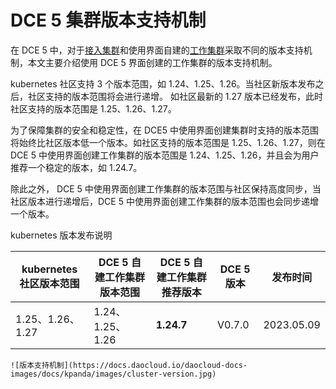 # DCE 5 集群版本支持机制

在 DCE 5 中，对于[接入集群](./cluster-role.md#接入集群)和使用界面自建的[工作集群](./cluster-role.md#工作集群)采取不同的版本支持机制，本文主要介绍使用 DCE 5 界面创建的工作集群的版本支持机制。

kubernetes 社区支持 3 个版本范围，如 1.24、1.25、1.26。当社区新版本发布之后，社区支持的版本范围将会进行递增。
如社区最新的 1.27 版本已经发布，此时社区支持的版本范围是 1.25、1.26、1.27。

为了保障集群的安全和稳定性，在 DCE5 中使用界面创建集群时支持的版本范围将始终比社区版本低一个版本。如社区支持的版本范围是 1.25、1.26、1.27，则在 DCE 5 中使用界面创建工作集群的版本范围是 1.24、1.25、1.26，并且会为用户推荐一个稳定的版本，如 1.24.7。

除此之外， DCE 5 中使用界面创建工作集群的版本范围与社区保持高度同步，当社区版本进行递增后，DCE 5 中使用界面创建工作集群的版本范围也会同步递增一个版本。

kubernetes 版本发布说明

| kubernetes 社区版本范围 | DCE 5 自建工作集群版本范围 | DCE 5 自建工作集群推荐版本 | DCE 5 版本 | 发布时间   |
| ----------------------- | -------------------------- | -------------------------- | ---------- | ---------- |
| 1.25、1.26、1.27        | 1.24、1.25、1.26           | **1.24.7**                 | V0.7.0     | 2023.05.09 |

    ![版本支持机制](https://docs.daocloud.io/daocloud-docs-images/docs/kpanda/images/cluster-version.jpg)

